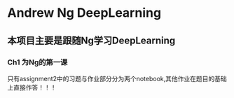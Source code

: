# Andrew Ng DeepLearning

## 本项目主要是跟随Ng学习DeepLearning


### Ch1 为Ng的第一课
只有assignment2中的习题与作业部分分为两个notebook,其他作业在题目的基础上直接作答！！！



